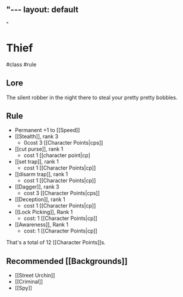 "---
  layout: default
---
"
# Thief
#class #rule 

## Lore

The silent robber in the night there to steal your pretty pretty bobbles.

## Rule

- Permanent +1 to [[Speed]]
- [[Stealth]], rank 3
	- 0cost 3 [[Character Points|cps]]
- [[cut  purse]], rank 1
	- cost 1 [[character point|cp]
- [[set trap]], rank 1
	- cost 1 [[Character Points|cp]]
- [[disarm trap]], rank 1
	- cost 1 [[Character Points|cp]]
- [[Dagger]],  rank 3
	- cost 3 [[Character Points|cps]]
- [[Deception]], rank 1
	- cost 1 [[Character Points|cp]]
- [[Lock Picking]], Rank 1
	- cost: 1 [[Character Points|cp]]
- [[Awareness]], Rank 1
	- cost: 1 [[Character Points|cp]]

That's a total of 12 [[Character Points]]s.

## Recommended [[Backgrounds]] 

- [[Street Urchin]]
- [[Criminal]]
- [[Spy]]
